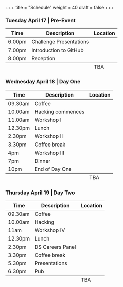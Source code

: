 +++
title = "Schedule"
weight = 40
draft = false
+++

<h3>Tuesday April 17 | Pre-Event</h3>
<div class="table-wrapper">
	<table class="alt">
		<thead>
			<tr>
				<th>Time</th>
				<th>Description</th>
				<th>Location</th>
			</tr>
		</thead>
		<tbody>
			<tr>
				<td>6.00pm</td>
				<td>Challenge Presentations</td>
				<td></td>
			</tr>
			<tr>
				<td>7.00pm</td>
				<td>Introduction to GitHub</td>
				<td></td>
			</tr>
			<tr>
				<td>8.00pm</td>
				<td>Reception</td>
				<td></td>
			</tr>
		 </tbody>
		<tfoot>
			<tr>
				<td colspan="2"></td>
				<td>TBA</td>
			</tr>
		</tfoot>
	</table>
</div>

<h3>Wednesday April 18 | Day One</h3>
<div class="table-wrapper">
	<table class="alt">
		<thead>
			<tr>
				<th>Time</th>
				<th>Description</th>
				<th>Location</th>
			</tr>
		</thead>
		<tbody>
			<tr>
				<td>09.30am</td>
				<td>Coffee</td>
				<td></td>
			</tr>
			<tr>
				<td>10.00am</td>
				<td>Hacking commences</td>
				<td></td>
			</tr>
			<tr>
				<td>11.00am</td>
				<td>Workshop I</td>
				<td></td>
			</tr>
			<tr>
				<td>12.30pm</td>
				<td>Lunch</td>
				<td></td>
			</tr>
			<tr>
				<td>2.30pm</td>
				<td>Workshop II</td>
				<td></td>
			</tr>
			<tr>
				<td>3.30pm</td>
				<td>Coffee break</td>
				<td></td>
			</tr>
			<tr>
				<td>4pm</td>
				<td>Workshop III</td>
				<td></td>
			</tr>
			<tr>
				<td>7pm</td>
				<td>Dinner</td>
				<td></td>
			</tr>
			<tr>
				<td>10pm</td>
				<td>End of Day One</td>
				<td></td>
			</tr>
		</tbody>
		<tfoot>
			<tr>
				<td colspan="2"></td>
				<td>TBA</td>
			</tr>
		</tfoot>
	</table>
</div>

<h3>Thursday April 19 | Day Two</h3>
<div class="table-wrapper">
	<table class="alt">
		<thead>
			<tr>
				<th>Time</th>
				<th>Description</th>
				<th>Location</th>
			</tr>
		</thead>
		<tbody>
			<tr>
				<td>09.30am</td>
				<td>Coffee</td>
				<td></td>
			</tr>
			<tr>
				<td>10.00am</td>
				<td>Hacking</td>
				<td></td>
			</tr>
			<tr>
				<td>11am</td>
				<td>Workshop IV</td>
				<td></td>
			</tr>
			<tr>
				<td>12.30pm</td>
				<td>Lunch</td>
				<td></td>
			</tr>
			<tr>
				<td>2.30pm</td>
				<td>DS Careers Panel</td>
				<td></td>
			</tr>
			<tr>
				<td>3.30pm</td>
				<td>Coffee break</td>
				<td></td>
			</tr>
			<tr>
				<td>5.30pm</td>
				<td>Presentations</td>
				<td></td>
			</tr>
			<tr>
				<td>6.30pm</td>
				<td>Pub</td>
				<td></td>
			</tr>
		</tbody>
		<tfoot>
			<tr>
				<td colspan="2"></td>
				<td>TBA</td>
			</tr>
		</tfoot>
	</table>
</div>